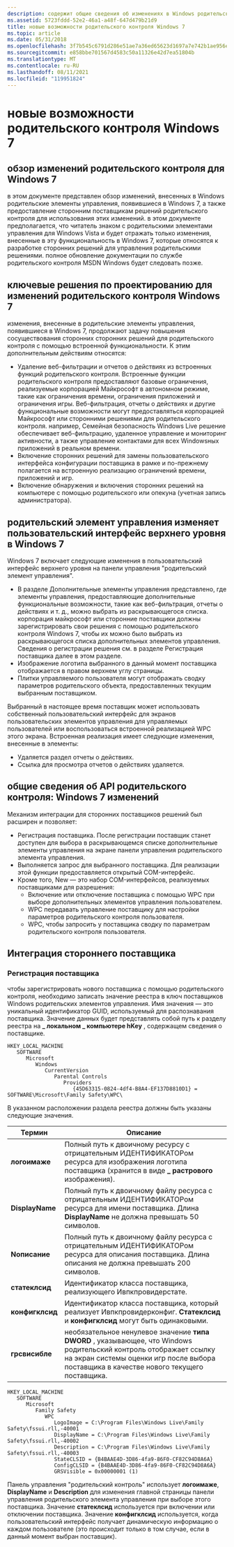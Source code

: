```yaml
---
description: содержит общие сведения об изменениях в Windows родительских элементах управления, появившихся в Windows 7.
ms.assetid: 5723fddd-52e2-46a1-a48f-647d479b21d9
title: новые возможности родительского контроля Windows 7
ms.topic: article
ms.date: 05/31/2018
ms.openlocfilehash: 3f7b545c6791d286e51ae7a36ed65623d1697a7e742b1ae956e3ef4aaf3425e2
ms.sourcegitcommit: e858bbe701567d4583c50a11326e42d7ea51804b
ms.translationtype: MT
ms.contentlocale: ru-RU
ms.lasthandoff: 08/11/2021
ms.locfileid: "119951824"
---
```

# <a name="whats-new-in-windows-7-parental-controls"></a>новые возможности родительского контроля Windows 7

## <a name="overview-of-parental-controls-changes-for-windows-7"></a>обзор изменений родительского контроля для Windows 7

в этом документе представлен обзор изменений, внесенных в Windows родительские элементы управления, появившиеся в Windows 7, а также предоставление сторонним поставщикам решений родительского контроля для использования этих изменений. в этом документе предполагается, что читатель знаком с родительскими элементами управления для Windows Vista и будет отражать только изменения, внесенные в эту функциональность в Windows 7, которые относятся к разработке сторонних решений для управления родительскими решениями. полное обновление документации по службе родительского контроля MSDN Windows будет следовать позже.

## <a name="key-design-decisions-for-windows-7-parental-control-changes"></a>ключевые решения по проектированию для изменений родительского контроля Windows 7

изменения, внесенные в родительские элементы управления, появившиеся в Windows 7, продолжают задачу повышения сосуществования сторонних сторонних решений для родительского контроля с помощью встроенной функциональности. К этим дополнительным действиям относятся:

-   Удаление веб-фильтрации и отчетов о действиях из встроенных функций родительского контроля. Встроенные функции родительского контроля предоставляют базовые ограничения, реализуемые корпорацией Майкрософт в автономном режиме, такие как ограничения времени, ограничения приложений и ограничения игры. Веб-фильтрация, отчеты о действиях и другие функциональные возможности могут предоставляться корпорацией Майкрософт или сторонними решениями для родительского контроля. например, Семейная безопасность Windows Live решение обеспечивает веб-фильтрацию, удаленное управление и мониторинг активности, а также управление контактами для всех Windowsных приложений в реальном времени.
-   Включение сторонних решений для замены пользовательского интерфейса конфигурации поставщика в рамке и по-прежнему полагается на встроенную реализацию ограничений времени, приложений и игр.
-   Включение обнаружения и включения сторонних решений на компьютере с помощью родительского или опекуна (учетная запись администратора).

## <a name="parental-controls-top-level-user-interface-changes-in-windows-7"></a>родительский элемент управления изменяет пользовательский интерфейс верхнего уровня в Windows 7

Windows 7 включает следующие изменения в пользовательский интерфейс верхнего уровня на панели управления "родительский элемент управления".

-   В разделе Дополнительные элементы управления представлено, где элементы управления, предоставляющие дополнительные функциональные возможности, такие как веб-фильтрация, отчеты о действиях и т. д., можно выбрать из раскрывающегося списка. корпорация майкрософт или сторонние поставщики должны зарегистрировать свои решения с помощью родительского контроля Windows 7, чтобы их можно было выбрать из раскрывающегося списка дополнительных элементов управления. Сведения о регистрации решения см. в разделе Регистрация поставщика далее в этом разделе.
-   Изображение логотипа выбранного в данный момент поставщика отображается в правом верхнем углу страницы.
-   Плитки управляемого пользователя могут отображать сводку параметров родительского объекта, предоставленных текущим выбранным поставщиком.

Выбранный в настоящее время поставщик может использовать собственный пользовательский интерфейс для экранов пользовательских элементов управления для управляемых пользователей или воспользоваться встроенной реализацией WPC этого экрана. Встроенная реализация имеет следующие изменения, внесенные в элементы:

-   Удаляется раздел отчеты о действиях.
-   Ссылка для просмотра отчетов о действиях удаляется.

## <a name="parental-controls-api-overview-windows-7-changes"></a>общие сведения об API родительского контроля: Windows 7 изменений

Механизм интеграции для сторонних поставщиков решений был расширен и позволяет:

-   Регистрация поставщика. После регистрации поставщик станет доступен для выбора в раскрывающемся списке дополнительные элементы управления на экране панели управления родительского элемента управления.
-   Выполняется запрос для выбранного поставщика. Для реализации этой функции предоставляется открытый COM-интерфейс.
-   Кроме того, New — это набор COM-интерфейсов, реализуемых поставщиками для разрешения:
    -   Включение или отключение поставщика с помощью WPC при выборе дополнительных элементов управления пользователем.
    -   WPC передавать управление поставщику для настройки параметров родительского контроля пользователя.
    -   WPC, чтобы запросить у поставщика сводку по параметрам родительского контроля пользователя.

## <a name="third-party-provider-integration"></a>Интеграция стороннего поставщика

### <a name="provider-registration"></a>Регистрация поставщика

чтобы зарегистрировать нового поставщика с помощью родительского контроля, необходимо записать значение реестра в ключ поставщиков Windows родительских элементов управления. Имя значения — это уникальный идентификатор GUID, используемый для распознавания поставщика. Значение данных будет представлять собой путь к разделу реестра на **\_ локальном \_ компьютере hKey** , содержащем сведения о поставщике.

```
HKEY_LOCAL_MACHINE
   SOFTWARE
      Microsoft
         Windows
            CurrentVersion
               Parental Controls
                  Providers
                     {45D63315-0824-4df4-B8A4-EF137D8810D1} = SOFTWARE\Microsoft\Family Safety\WPC\
```

В указанном расположении раздела реестра должны быть указаны следующие значения.



| Термин                                                                                                                 | Описание                                                                                                                                                                                             |
|----------------------------------------------------------------------------------------------------------------------|---------------------------------------------------------------------------------------------------------------------------------------------------------------------------------------------------------|
| <span id="LogoImage"></span><span id="logoimage"></span><span id="LOGOIMAGE"></span>**логоимаже**<br/>         | Полный путь к двоичному ресурсу с отрицательным ИДЕНТИФИКАТОРом ресурса для изображения логотипа поставщика (хранится в виде **\_ растрового** изображения).<br/>                                                        |
| <span id="DisplayName"></span><span id="displayname"></span><span id="DISPLAYNAME"></span>**DisplayName**<br/> | Полный путь к двоичному файлу ресурса с отрицательным ИДЕНТИФИКАТОРом ресурса для имени поставщика. Длина **DisplayName** не должна превышать 50 символов.<br/>                                       |
| <span id="Description"></span><span id="description"></span><span id="DESCRIPTION"></span>**Nописание**<br/> | Полный путь к двоичному файлу ресурса с отрицательным ИДЕНТИФИКАТОРом ресурса для описания поставщика. Длина описания не должна превышать 200 символов.<br/>                               |
| <span id="StateCLSID"></span><span id="stateclsid"></span><span id="STATECLSID"></span>**статеклсид**<br/>     | Идентификатор класса поставщика, реализующего Ивпкпровидерстате.<br/>                                                                                                                     |
| <span id="ConfigCLSID"></span><span id="configclsid"></span><span id="CONFIGCLSID"></span>**конфигклсид**<br/> | Идентификатор класса поставщика, который реализует Ивпкпровидерконфиг. **Статеклсид** и **конфигклсид** могут быть одинаковыми.<br/>                                                               |
| <span id="GRSVisible"></span><span id="grsvisible"></span><span id="GRSVISIBLE"></span>**грсвисибле**<br/>     | необязательное ненулевое значение **типа DWORD** , указывающее, что Windows родительский контроль отображает ссылку на экран системы оценки игр после выбора поставщика в качестве нового текущего поставщика.<br/> |



 

```
HKEY_LOCAL_MACHINE
   SOFTWARE
      Microsoft
         Family Safety
            WPC
               LogoImage = C:\Program Files\Windows Live\Family Safety\fssui.rll,-40001
               DisplayName = C:\Program Files\Windows Live\Family Safety\fssui.rll,-40002
               Description = C:\Program Files\Windows Live\Family Safety\fssui.rll,-40003
               StateCLSID = {B4BAAE4D-3D86-4fa9-86F0-CF82C94D8A6A}
               ConfigCLSID = {B4BAAE4D-3D86-4fa9-86F0-CF82C94D8A6A}
               GRSVisible = 0x00000001 (1)
```

Панель управления "родительский контроль" использует **логоимаже**, **DisplayName** и **Description** для изменения главной страницы панели управления родительского элемента управления при выборе этого поставщика. Значение **статеклсид** используется при включении или отключении поставщика. Значение **конфигклсид** используется, когда пользовательский интерфейс получает динамическую информацию о каждом пользователе (это происходит только в том случае, если в данный момент выбран поставщик).

 

 




